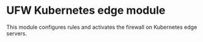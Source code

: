 # UFW Kubernetes edge module

This module configures rules and activates the firewall on Kubernetes edge servers.